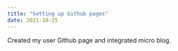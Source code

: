 ```yaml
---
title: "Setting up Github pages"
date: 2021-10-25
---
```

Created my user Github page and integrated micro blog.
